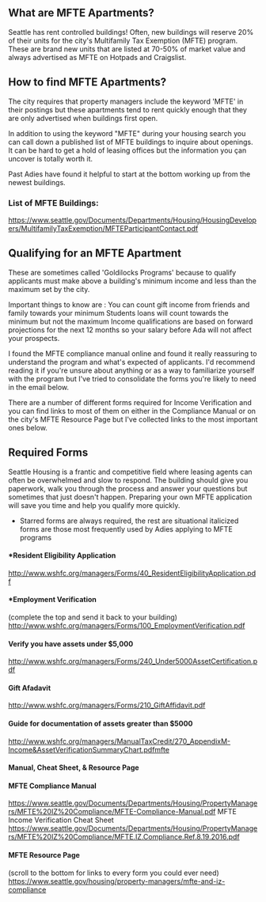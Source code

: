 ## What are MFTE Apartments?
Seattle has rent controlled buildings!  Often, new buildings will reserve 20% of their units for the city's Multifamily Tax Exemption (MFTE) program.   These are brand new units that are listed at 70-50% of market value and always advertised as MFTE on Hotpads and Craigslist.

## How to find MFTE Apartments?
The city requires that property managers include the keyword 'MFTE' in their postings but these apartments tend to rent quickly enough that they are only advertised when buildings first open.

In addition to using the keyword "MFTE" during your housing search you can call down a published list of MFTE buildings to inquire about openings.  It can be hard to get a hold of leasing offices but the information you çan uncover is totally worth it.

Past Adies have found it helpful to start at the bottom working up from the newest buildings.

### List of MFTE Buildings: 
https://www.seattle.gov/Documents/Departments/Housing/HousingDevelopers/MultifamilyTaxExemption/MFTEParticipantContact.pdf

## Qualifying for an MFTE Apartment

These are sometimes called 'Goldilocks Programs' because to qualify applicants must make above a building's minimum income and less than the maximum set by the city.

Important things to know are :
You can count gift income from friends and family towards your minimum
Students loans will count towards the minimum but not the maximum
Income qualifications are based on forward projections for the next 12 months so your salary before Ada will not affect your prospects.

I found the MFTE compliance manual online and found it really reassuring to understand the program and what's expected of applicants. I'd recommend reading it if you're unsure about anything or as a way to familiarize yourself with the program but I've tried to consolidate the forms you're likely to need in the email below.

There are a number of different forms required for Income Verification and you can find links to most of them on either in the Compliance Manual or on the city's MFTE Resource Page but I've collected links to the most important ones below.


## Required Forms
Seattle Housing is a frantic and competitive field where leasing agents can often be overwhelmed and slow to respond. The building should give you paperwork, walk you through the process and answer your questions but sometimes that just doesn't happen. Preparing your own MFTE application will save you time and help you qualify more quickly. 

* Starred forms are always required, the rest are situational
italicized forms are those most frequently used by Adies applying to MFTE programs 

#### *Resident Eligibility Application
http://www.wshfc.org/managers/Forms/40_ResidentEligibilityApplication.pdf

#### *Employment Verification 
(complete the top and send it back to your building)
http://www.wshfc.org/managers/Forms/100_EmploymentVerification.pdf

#### Verify you have assets under $5,000
http://www.wshfc.org/managers/Forms/240_Under5000AssetCertification.pdf

#### Gift Afadavit 
http://www.wshfc.org/managers/Forms/210_GiftAffidavit.pdf

#### Guide for documentation of assets greater than $5000
http://www.wshfc.org/managers/ManualTaxCredit/270_AppendixM-Income&AssetVerificationSummaryChart.pdfmfte

#### Manual, Cheat Sheet, & Resource Page

#### MFTE Compliance Manual
https://www.seattle.gov/Documents/Departments/Housing/PropertyManagers/MFTE%20IZ%20Compliance/MFTE-Compliance-Manual.pdf
MFTE Income Verification Cheat Sheet
https://www.seattle.gov/Documents/Departments/Housing/PropertyManagers/MFTE%20IZ%20Compliance/MFTE.IZ.Compliance.Ref.8.19.2016.pdf

#### MFTE Resource Page 
(scroll to the bottom for links to every form you could ever need)
https://www.seattle.gov/housing/property-managers/mfte-and-iz-compliance
